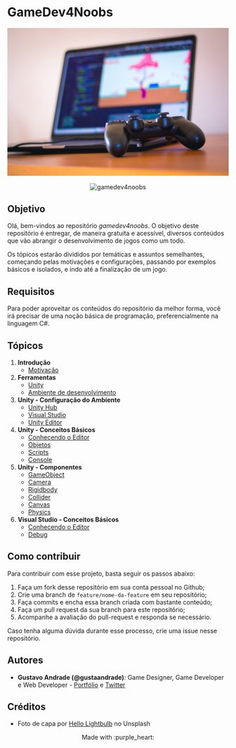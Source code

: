 # GameDev4Noobs

![Photo by Hello Lightbulb on Unsplash](./assets/intro.jpg)

<p align="center">
  <img src="https://img.shields.io/github/license/gustaandrade/gamedev4noobs" alt="gamedev4noobs">
</p>

## Objetivo

Olá, bem-vindos ao repositório _gamedev4noobs_. O objetivo deste repositório é entregar, de maneira gratuita e acessível, diversos conteúdos que vão abrangir o desenvolvimento de jogos como um todo.

Os tópicos estarão divididos por temáticas e assuntos semelhantes, começando pelas motivações e configurações, passando por exemplos básicos e isolados, e indo até a finalização de um jogo.

## Requisitos

Para poder aproveitar os conteúdos do repositório da melhor forma, você irá precisar de uma noção básica de programação, preferencialmente na linguagem C#.

## Tópicos

1. **Introdução**
   - [Motivação](./topics/1-Introducao/Introducao.md)
2. **Ferramentas**
   - [Unity](./topics/2-Ferramentas/Unity.md)
   - [Ambiente de desenvolvimento](./topics/2-Ferramentas/Editor.md)
3. **Unity - Configuração do Ambiente**
   - [Unity Hub](./topics/3-Ambiente/UnityHub.md)
   - [Visual Studio](./topics/3-Ambiente/VisualStudio.md)
   - [Unity Editor](./topics/3-Ambiente/UnityEditor.md)
4. **Unity - Conceitos Básicos**
   - [Conhecendo o Editor]()
   - [Objetos]()
   - [Scripts]()
   - [Console]()
5. **Unity - Componentes**
   - [GameObject]()
   - [Camera]()
   - [Rigidbody]()
   - [Collider]()
   - [Canvas]()
   - [Physics]()
6. **Visual Studio - Conceitos Básicos**
   - [Conhecendo o Editor]()
   - [Debug]()

## Como contribuir

Para contribuir com esse projeto, basta seguir os passos abaixo:

1. Faça um fork desse repositório em sua conta pessoal no Github;
2. Crie uma branch de `feature/nome-da-feature` em seu repositório;
3. Faça commits e encha essa branch criada com bastante conteúdo;
4. Faça um pull request da sua branch para este repositório;
5. Acompanhe a avaliação do pull-request e responda se necessário.

Caso tenha alguma dúvida durante esse processo, crie uma issue nesse repositório.

## Autores

- **Gustavo Andrade (@gustaandrade)**: Game Designer, Game Developer e Web Developer - [Portfólio](https://gustavoandrade.design) e [Twitter](https://twitter.com/gustaandrade)

## Créditos

- Foto de capa por [Hello Lightbulb](https://unsplash.com/@hellolightbulb) no Unsplash

<p align="center">
   Made with :purple_heart:
</p>
